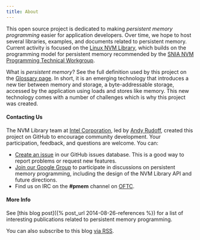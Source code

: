 ```yaml
---
title: About
---
```


This open source project is dedicated to making
_persistent memory programming_ easier for application developers.
Over time, we hope to host several libraries, examples, and
documents related to persistent memory.  Current activity is
focused on the [Linux NVM Library](/nvml/), which builds on the
programming model for persistent memory recommended by the
[SNIA NVM Programming Technical Workgroup](http://snia.org/nvmp).

What is _persistent memory_?  See the full definition used by this
project on the [Glossary page](/glossary).  In short, it is an
emerging technology that introduces a new tier between memory and
storage, a byte-addressable storage, accessed by the application
using loads and stores like memory.  This new technology comes
with a number of challenges which is why this project was created.

#### Contacting Us

The NVM Library team at
[Intel Corporation](http://www.intel.com), led by 
[Andy Rudoff](mailto:andy.rudoff@intel.com), created this project
on GitHub to encourage community development.
Your participation,
feedback, and questions are welcome.  You can:

* [Create an issue](https://github.com/pmem/issues/issues) in our GitHub
  issues database.  This is a good way to report problems or request new
  features.
* [Join our Google Group](http://groups.google.com/group/pmem) to
  participate in discussions on persistent memory programming, including
  the design of the NVM Library API and future directions.
* Find us on IRC on the **#pmem** channel on [OFTC](http://www.oftc.net).

#### More Info

See [this blog post]({% post_url 2014-08-26-references %}) for a list
of interesting publications related to persistent memory programming.

You can also subscribe to this blog [via RSS](/feed.xml).
